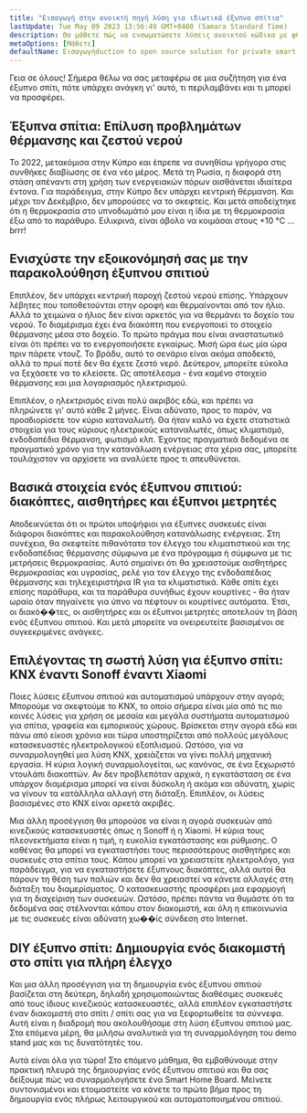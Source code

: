 ```yaml
---
title: "Εισαγωγή στην ανοικτή πηγή λύση για ιδιωτικά έξυπνα σπίτια"
lastUpdate: Tue May 09 2023 13:56:49 GMT+0400 (Samara Standard Time)
description: Θα μάθετε πώς να ενσωματώσετε λύσεις ανοικτού κώδικα με φθηνές έξυπνες συσκευές για να κάνετε το έξυπνο σπίτι σας προσανατολισμένο ιδιωτικά και όχι εξαρτημένο από νέφη στη λειτουργία του.
metaOptions: [Μάθετε]
defaultName: Εισαγωγήduction to open source solution for private smart homes
---
```


<LessonImages src="smart-home-intro/open-source-private-smart-home-intro.png" imageClasses="mb full" />

<RoboAcademyText>
  Γεια σε όλους! Σήμερα θέλω να σας μεταφέρω σε μια συζήτηση για ένα έξυπνο σπίτι, πότε υπάρχει ανάγκη γι' αυτό, τι περιλαμβάνει και τι μπορεί να προσφέρει.
</RoboAcademyText>

## Έξυπνα σπίτια: Επίλυση προβλημάτων θέρμανσης και ζεστού νερού

Το 2022, μετακόμισα στην Κύπρο και έπρεπε να συνηθίσω γρήγορα στις συνθήκες διαβίωσης σε ένα νέο μέρος. Μετά τη Ρωσία, η διαφορά στη στάση απέναντι στη χρήση των ενεργειακών πόρων αισθάνεται ιδιαίτερα έντονα. Για παράδειγμα, στην Κύπρο δεν υπάρχει κεντρική θέρμανση. Και μέχρι τον Δεκέμβριο, δεν μπορούσες να το σκεφτείς. Και μετά αποδείχτηκε ότι η θερμοκρασία στο υπνοδωμάτιό μου είναι η ίδια με τη θερμοκρασία έξω από το παράθυρο. Ειλικρινά, είναι άβολο να κοιμάσαι στους +10 °C ... brrr!

## Ενισχύστε την εξοικονόμησή σας με την παρακολούθηση έξυπνου σπιτιού

Επιπλέον, δεν υπάρχει κεντρική παροχή ζεστού νερού επίσης. Υπάρχουν λέβητες που τοποθετούνται στην οροφή και θερμαίνονται από τον ήλιο. Αλλά το χειμώνα ο ήλιος δεν είναι αρκετός για να θερμάνει το δοχείο του νερού. Το διαμέρισμα έχει ένα διακόπτη που ενεργοποιεί το στοιχείο θέρμανσης μέσα στο δοχείο. Το πρώτο πράγμα που είναι αναστατωτικό είναι ότι πρέπει να το ενεργοποιήσετε εγκαίρως. Μισή ώρα έως μία ώρα πριν πάρετε ντουζ. Το βράδυ, αυτό το σενάριο είναι ακόμα αποδεκτό, αλλά το πρωί ποτέ δεν θα έχετε ζεστό νερό. Δεύτερον, μπορείτε εύκολα να ξεχάσετε να το κλείσετε. Ως αποτέλεσμα - ένα καμένο στοιχείο θέρμανσης και μια λογαριασμός ηλεκτρισμού.

Επιπλέον, ο ηλεκτρισμός είναι πολύ ακριβός εδώ, και πρέπει να πληρώνετε γι' αυτό κάθε 2 μήνες. Είναι αδύνατο, προς το παρόν, να προσδιορίσετε τον κύριο καταναλωτή. Θα ήταν καλό να έχετε στατιστικά στοιχεία για τους κύριους ηλεκτρικούς καταναλωτές, όπως κλιματισμό, ενδοδαπέδια θέρμανση, φωτισμό κλπ. Έχοντας πραγματικά δεδομένα σε πραγματικό χρόνο για την κατανάλωση ενέργειας στα χέρια σας, μπορείτε τουλάχιστον να αρχίσετε να αναλύετε προς τι απευθύνεται.

## Βασικά στοιχεία ενός έξυπνου σπιτιού: διακόπτες, αισθητήρες και έξυπνοι μετρητές

Αποδεικνύεται ότι οι πρώτοι υποψήφιοι για έξυπνες συσκευές είναι διάφοροι διακόπτες και παρακολούθηση κατανάλωσης ενέργειας. Στη συνέχεια, θα σκεφτείτε πιθανότατα τον έλεγχο του κλιματιστικού και της ενδοδαπέδιας θέρμανσης σύμφωνα με ένα πρόγραμμα ή σύμφωνα με τις μετρήσεις θερμοκρασίας. Αυτό σημαίνει ότι θα χρειαστούμε αισθητήρες θερμοκρασίας και υγρασίας, ρελέ για τον έλεγχο της ενδοδαπέδιας θέρμανσης και τηλεχειριστήρια IR για τα κλιματιστικά. Κάθε σπίτι έχει επίσης παράθυρα, και τα παράθυρα συνήθως έχουν κουρτίνες - θα ήταν ωραίο όταν πηγαίνετε για ύπνο να πέφτουν οι κουρτίνες αυτόματα. Έτσι, οι διακό��τες, οι αισθητήρες και οι έξυπνοι μετρητές αποτελούν τη βάση ενός έξυπνου σπιτιού. Και μετά μπορείτε να ονειρευτείτε βασισμένοι σε συγκεκριμένες ανάγκες.

## Επιλέγοντας τη σωστή λύση για έξυπνο σπίτι: KNX έναντι Sonoff έναντι Xiaomi

Ποιες λύσεις έξυπνου σπιτιού και αυτοματισμού υπάρχουν στην αγορά; Μπορούμε να σκεφτούμε το KNX, το οποίο σήμερα είναι μία από τις πιο κοινές λύσεις για χρήση σε μεσαία και μεγάλα συστήματα αυτοματισμού για σπίτια, γραφεία και εμπορικούς χώρους. Βρίσκεται στην αγορά εδώ και πάνω από είκοσι χρόνια και τώρα υποστηρίζεται από πολλούς μεγάλους κατασκευαστές ηλεκτρολογικού εξοπλισμού. Ωστόσο, για να συναρμολογηθεί μια λύση KNX, χρειάζεται να γίνει πολλή μηχανική εργασία. Η κύρια λογική συναρμολογείται, ως κανόνας, σε ένα ξεχωριστό ντουλάπι διακοπτών. Αν δεν προβλεπόταν αρχικά, η εγκατάσταση σε ένα υπάρχον διαμέρισμα μπορεί να είναι δύσκολη ή ακόμα και αδύνατη, χωρίς να γίνουν τα κατάλληλα αλλαγή στη διάταξη. Επιπλέον, οι λύσεις βασισμένες στο KNX είναι αρκετά ακριβές.

Μια άλλη προσέγγιση θα μπορούσε να είναι η αγορά συσκευών από κινεζικούς κατασκευαστές όπως η Sonoff ή η Xiaomi. Η κύρια τους πλεονεκτήματα είναι η τιμή, η ευκολία εγκατάστασης και ρύθμισης. Ο καθένας θα μπορεί να εγκαταστήσει τους περισσότερους αισθητήρες και συσκευές στα σπίτια τους. Κάπου μπορεί να χρειαστείτε ηλεκτρολόγο, για παράδειγμα, για να εγκαταστήσετε έξυπνους διακόπτες, αλλά αυτοί θα πάρουν τη θέση των παλιών και δεν θα χρειαστεί να κάνετε αλλαγές στη διάταξη του διαμερίσματος. Ο κατασκευαστής προσφέρει μια εφαρμογή για τη διαχείριση των συσκευών. Ωστόσο, πρέπει πάντα να θυμάστε ότι τα δεδομένα σας στέλνονται κάπου στον διακομιστή, και όλη η επικοινωνία με τις συσκευές είναι αδύνατη χω��ίς σύνδεση στο Internet.


## DIY έξυπνο σπίτι: Δημιουργία ενός διακομιστή στο σπίτι για πλήρη έλεγχο

Και μια άλλη προσέγγιση για τη δημιουργία ενός έξυπνου σπιτιού βασίζεται στη δεύτερη, δηλαδή χρησιμοποιώντας διαθέσιμες συσκευές από τους ίδιους κινεζικούς κατασκευαστές, αλλά επιπλέον εγκαταστήστε έναν διακομιστή στο σπίτι / σπίτι σας για να ξεφορτωθείτε τα σύννεφα. Αυτή είναι η διαδρομή που ακολουθήσαμε στη λύση έξυπνου σπιτιού μας. Στα επόμενα μέρη, θα μιλήσω αναλυτικά για τη συναρμολόγηση του demo stand μας και τις δυνατότητές του.

<RoboAcademyText fWeight="500">
  Αυτά είναι όλα για τώρα! Στο επόμενο μάθημα, θα εμβαθύνουμε στην πρακτική πλευρά της δημιουργίας ενός έξυπνου σπιτιού και θα σας δείξουμε πώς να συναρμολογήσετε ένα Smart Home Board. Μείνετε συντονισμένοι και ετοιμαστείτε να κάνετε το πρώτο βήμα προς τη δημιουργία ενός πλήρως λειτουργικού και αυτοματοποιημένου σπιτιού.
</RoboAcademyText>
